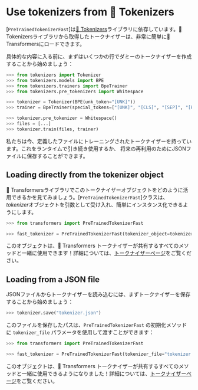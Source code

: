 <!--Copyright 2023 The HuggingFace Team. All rights reserved.

Licensed under the Apache License, Version 2.0 (the "License"); you may not use this file except in compliance with
the License. You may obtain a copy of the License at

http://www.apache.org/licenses/LICENSE-2.0

Unless required by applicable law or agreed to in writing, software distributed under the License is distributed on
an "AS IS" BASIS, WITHOUT WARRANTIES OR CONDITIONS OF ANY KIND, either express or implied. See the License for the
specific language governing permissions and limitations under the License.

⚠️ Note that this file is in Markdown but contain specific syntax for our doc-builder (similar to MDX) that may not be
rendered properly in your Markdown viewer.

-->

# Use tokenizers from 🤗 Tokenizers

[`PreTrainedTokenizerFast`]は[🤗 Tokenizers](https://huggingface.co/docs/tokenizers)ライブラリに依存しています。🤗 Tokenizersライブラリから取得したトークナイザーは、非常に簡単に🤗 Transformersにロードできます。

具体的な内容に入る前に、まずはいくつかの行でダミーのトークナイザーを作成することから始めましょう：


```python
>>> from tokenizers import Tokenizer
>>> from tokenizers.models import BPE
>>> from tokenizers.trainers import BpeTrainer
>>> from tokenizers.pre_tokenizers import Whitespace

>>> tokenizer = Tokenizer(BPE(unk_token="[UNK]"))
>>> trainer = BpeTrainer(special_tokens=["[UNK]", "[CLS]", "[SEP]", "[PAD]", "[MASK]"])

>>> tokenizer.pre_tokenizer = Whitespace()
>>> files = [...]
>>> tokenizer.train(files, trainer)
```

私たちは今、定義したファイルにトレーニングされたトークナイザーを持っています。これをランタイムで引き続き使用するか、
将来の再利用のためにJSONファイルに保存することができます。

## Loading directly from the tokenizer object

🤗 Transformersライブラリでこのトークナイザーオブジェクトをどのように活用できるかを見てみましょう。[`PreTrainedTokenizerFast`]クラスは、
*tokenizer*オブジェクトを引数として受け入れ、簡単にインスタンス化できるようにします。


```python
>>> from transformers import PreTrainedTokenizerFast

>>> fast_tokenizer = PreTrainedTokenizerFast(tokenizer_object=tokenizer)
```

このオブジェクトは、🤗 Transformers トークナイザーが共有するすべてのメソッドと一緒に使用できます！詳細については、[トークナイザーページ](main_classes/tokenizer)をご覧ください。

## Loading from a JSON file

JSONファイルからトークナイザーを読み込むには、まずトークナイザーを保存することから始めましょう：

```python
>>> tokenizer.save("tokenizer.json")
```

このファイルを保存したパスは、`PreTrainedTokenizerFast` の初期化メソッドに `tokenizer_file` パラメータを使用して渡すことができます：


```python
>>> from transformers import PreTrainedTokenizerFast

>>> fast_tokenizer = PreTrainedTokenizerFast(tokenizer_file="tokenizer.json")
```

このオブジェクトは、🤗 Transformers トークナイザーが共有するすべてのメソッドと一緒に使用できるようになりました！詳細については、[トークナイザーページ](main_classes/tokenizer)をご覧ください。

